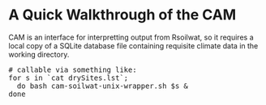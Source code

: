 # A Quick Walkthrough of the CAM
CAM is an interface for interpretting output from Rsoilwat, so it requires a local copy of a SQLite database file
containing requisite climate data in the working directory.
<pre>
# callable via something like: 
for s in `cat drySites.lst`; 
  do bash cam-soilwat-unix-wrapper.sh $s & 
done
</pre>
